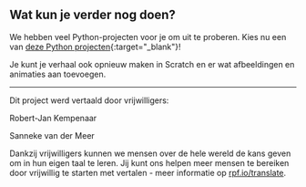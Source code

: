 ## Wat kun je verder nog doen?

We hebben veel Python-projecten voor je om uit te proberen. Kies nu een van [deze Python projecten](https://projects.raspberrypi.org/nl-NL/projects?software%5B%5D=python&curriculum%5B%5D=%201){:target="_blank"}!

Je kunt je verhaal ook opnieuw maken in Scratch en er wat afbeeldingen en animaties aan toevoegen.


***
Dit project werd vertaald door vrijwilligers:

Robert-Jan Kempenaar

Sanneke van der Meer

Dankzij vrijwilligers kunnen we mensen over de hele wereld de kans geven om in hun eigen taal te leren. Jij kunt ons helpen meer mensen te bereiken door vrijwillig te starten met vertalen - meer informatie op [rpf.io/translate](https://rpf.io/translate).
